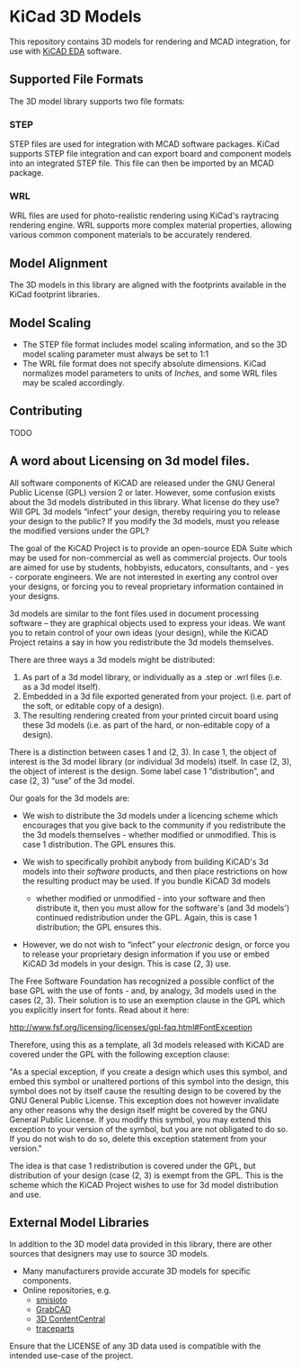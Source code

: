 # KiCad 3D Models
This repository contains 3D models for rendering and MCAD integration, for use with [KiCAD EDA](http://kicad-pcb.org/) software.

## Supported File Formats
The 3D model library supports two file formats:

### STEP
STEP files are used for integration with MCAD software packages. KiCad supports STEP file integration and can export board and component models into an integrated STEP file. This file can then be imported by an MCAD package.

### WRL
WRL files are used for photo-realistic rendering using KiCad's raytracing rendering engine. WRL supports more complex material properties, allowing various common component materials to be accurately rendered.

## Model Alignment
The 3D models in this library are aligned with the footprints available in the KiCad footprint libraries.

## Model Scaling
* The STEP file format includes model scaling information, and so the 3D model scaling parameter must always be set to 1:1
* The WRL file format does not specify absolute dimensions. KiCad normalizes model parameters to units of *Inches*, and some WRL files may be scaled accordingly.

## Contributing
TODO

## A word about Licensing on 3d model files.
All software components of KiCAD are released under the GNU General
Public License (GPL) version 2 or later. However, some confusion exists
about the 3d models distributed in this library. What license do they use? Will GPL 3d models
“infect” your design, thereby requiring you to release your design to
the public? If you modify the 3d models, must you release the modified
versions under the GPL?

The goal of the KiCAD Project is to provide an open-source EDA Suite
which may be used for non-commercial as well as commercial projects. Our
tools are aimed for use by students, hobbyists, educators, consultants,
and - yes - corporate engineers. We are not interested in exerting any
control over your designs, or forcing you to reveal proprietary
information contained in your designs.

3d models are similar to the font files used in document processing
software – they are graphical objects used to express your ideas. We
want you to retain control of your own ideas (your design), while the
KiCAD Project retains a say in how you redistribute the 3d models themselves.

There are three ways a 3d models might be distributed:

  1. As part of a 3d model library, or individually as a .step or .wrl files
     (i.e. as a 3d model itself).
  2. Embedded in a 3d file exported generated from your project. (i.e. part of the soft, or editable copy of a design).
  3. The resulting rendering created from your printed circuit board using these 3d models (i.e. as
     part of the hard, or non-editable copy of a design).

There is a distinction between cases 1 and (2, 3). In case 1, the object
of interest is the 3d model library (or individual 3d models) itself. In case
(2, 3), the object of interest is the design. Some label case 1
“distribution”, and case (2, 3) “use” of the 3d model.

Our goals for the 3d models are:

  * We wish to distribute the 3d models under a licencing scheme which
    encourages that you give back to the community if you redistribute
    the the 3d models themselves - whether modified or unmodified. This is
    case 1 distribution. The GPL ensures this.

  * We wish to specifically prohibit anybody from building KiCAD's
    3d models into their *software* products, and then place restrictions
    on how the resulting product may be used. If you bundle KiCAD 3d models
    - whether modified or unmodified - into your software and then
    distribute it, then you must allow for the software's (and 3d models')
    continued redistribution under the GPL. Again, this is case 1
    distribution; the GPL ensures this.

  * However, we do not wish to “infect” your *electronic* design, or
    force you to release your proprietary design information if you use
    or embed KiCAD 3d models in your design. This is case (2, 3) use.

The Free Software Foundation has recognized a possible conflict of the
base GPL with the use of fonts - and, by analogy, 3d models used in the cases
(2, 3). Their solution is to use an exemption clause in the GPL which
you explicitly insert for fonts. Read about it here:

http://www.fsf.org/licensing/licenses/gpl-faq.html#FontException

Therefore, using this as a template, all 3d models released with KiCAD
are covered under the GPL with the following exception clause:

"As a special exception, if you create a design which uses this symbol,
and embed this symbol or unaltered portions of this symbol into the
design, this symbol does not by itself cause the resulting design to
be covered by the GNU General Public License. This exception does not
however invalidate any other reasons why the design itself might be
covered by the GNU General Public License. If you modify this
symbol, you may extend this exception to your version of the
symbol, but you are not obligated to do so. If you do not
wish to do so, delete this exception statement from your version."

The idea is that case 1 redistribution is covered under the GPL, but
distribution of your design (case (2, 3) is exempt from the GPL. This is
the scheme which the KiCAD Project wishes to use for 3d model distribution
and use.

## External Model Libraries
In addition to the 3D model data provided in this library, there are other sources that designers may use to source 3D models.

* Many manufacturers provide accurate 3D models for specific components.
* Online repositories, e.g.
    * [smisioto](http://smisioto.no-ip.org/elettronica/kicad/kicad-en.htm)
    * [GrabCAD](https://grabcad.com/)
    * [3D ContentCentral](http://www.3dcontentcentral.com/)
    * [traceparts](http://www.traceparts.com/)

Ensure that the LICENSE of any 3D data used is compatible with the intended use-case of the project.
